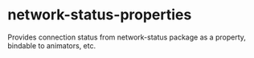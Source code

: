 # network-status-properties
Provides connection status from network-status package as a property, bindable to animators, etc.
